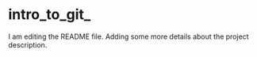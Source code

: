 # intro_to_git_
I am editing the README file. Adding some more details about the project description.
